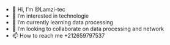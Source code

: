 - 👋 Hi, I’m @Lamzi-tec
- 👀 I’m interested in technologie
- 🌱 I’m currently learning data processing
- 💞️ I’m looking to collaborate on data processing and network
- 📫 How to reach me +212659797537

<!---
Lamzi-tec/Lamzi-tec is a ✨ special ✨ repository because its `README.md` (this file) appears on your GitHub profile.
You can click the Preview link to take a look at your changes.
--->
